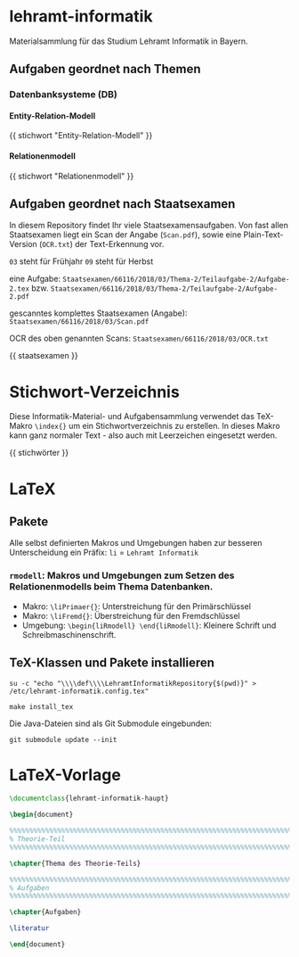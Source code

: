 # lehramt-informatik

Materialsammlung für das Studium Lehramt Informatik in Bayern.

## Aufgaben geordnet nach Themen

### Datenbanksysteme (DB)

#### Entity-Relation-Modell

{{ stichwort "Entity-Relation-Modell" }}

#### Relationenmodell

{{ stichwort "Relationenmodell" }}

## Aufgaben geordnet nach Staatsexamen

In diesem Repository findet Ihr viele Staatsexamensaufgaben. Von fast
allen Staatsexamen liegt ein Scan der Angabe (`Scan.pdf`), sowie eine
Plain-Text-Version (`OCR.txt`) der Text-Erkennung vor.

`03` steht für Frühjahr `09` steht für Herbst

eine Aufgabe:
`Staatsexamen/66116/2018/03/Thema-2/Teilaufgabe-2/Aufgabe-2.tex` bzw.
`Staatsexamen/66116/2018/03/Thema-2/Teilaufgabe-2/Aufgabe-2.pdf`

gescanntes komplettes Staatsexamen (Angabe):
`Staatsexamen/66116/2018/03/Scan.pdf`

OCR des oben genannten Scans:
`Staatsexamen/66116/2018/03/OCR.txt`

{{ staatsexamen }}

# Stichwort-Verzeichnis

Diese Informatik-Material- und Aufgabensammlung verwendet das TeX-Makro
`\index{}` um ein Stichwortverzeichnis zu erstellen. In dieses Makro
kann ganz normaler Text - also auch mit Leerzeichen eingesetzt werden.

{{ stichwörter }}

# LaTeX

## Pakete

Alle selbst definierten Makros und Umgebungen haben zur besseren
Unterscheidung ein Präfix: `li` = `Lehramt Informatik`

### `rmodell`: Makros und Umgebungen zum Setzen des Relationenmodells beim Thema Datenbanken.

* Makro: `\liPrimaer{}`: Unterstreichung für den Primärschlüssel
* Makro: `\liFremd{}`: Überstreichung für den Fremdschlüssel
* Umgebung: `\begin{liRmodell} \end{liRmodell}`: Kleinere Schrift und Schreibmaschinenschrift.

## TeX-Klassen und Pakete installieren

```
su -c "echo "\\\\def\\\\LehramtInformatikRepository{$(pwd)}" > /etc/lehramt-informatik.config.tex"
```

```
make install_tex
```

Die Java-Dateien sind als Git Submodule eingebunden:

```
git submodule update --init
```

# LaTeX-Vorlage

```latex
\documentclass{lehramt-informatik-haupt}

\begin{document}

%%%%%%%%%%%%%%%%%%%%%%%%%%%%%%%%%%%%%%%%%%%%%%%%%%%%%%%%%%%%%%%%%%%%%%%%
% Theorie-Teil
%%%%%%%%%%%%%%%%%%%%%%%%%%%%%%%%%%%%%%%%%%%%%%%%%%%%%%%%%%%%%%%%%%%%%%%%

\chapter{Thema des Theorie-Teils}

%%%%%%%%%%%%%%%%%%%%%%%%%%%%%%%%%%%%%%%%%%%%%%%%%%%%%%%%%%%%%%%%%%%%%%%%
% Aufgaben
%%%%%%%%%%%%%%%%%%%%%%%%%%%%%%%%%%%%%%%%%%%%%%%%%%%%%%%%%%%%%%%%%%%%%%%%

\chapter{Aufgaben}

\literatur

\end{document}
```
